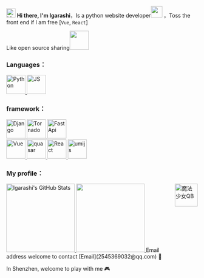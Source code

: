 <img src='https://qpluspicture.oss-cn-beijing.aliyuncs.com/6LjjQA/Hi.gif' alt='Hi' width="24"/> **Hi there, I'm Igarashi**，Is a python website developer<img src="https://media.giphy.com/media/WUlplcMpOCEmTGBtBW/giphy.gif" width="30"> ，Toss the front end if I am free [`Vue`, `React`]

Like open source sharing<img src="https://media.giphy.com/media/mGcNjsfWAjY5AEZNw6/giphy.gif" width="50">
<!--
- 🔭 I’m currently working on ...
- 🌱 I’m currently learning ...
- 👯 I’m looking to collaborate on ...
- 🤔 I’m looking for help with ...
- 💬 Ask me about ...
- 📫 How to reach me: ...
- 😄 Pronouns: ...
- ⚡ Fun fact: ...
-->
### Languages：

<a href="https://www.python.org/">
  <img src="https://raw.githubusercontent.com/IgarashiToure/HuanPlan/master/note/public/img/python.png" alt="Python" height="50"/>
</a>
<a href="https://www.javascript.com/">
  <img src="https://raw.githubusercontent.com/IgarashiToure/HuanPlan/master/note/public/img/js.png" alt="JS" height="50"/>
</a>

### framework：

<a href="https://www.djangoproject.com/">
  <img src="https://raw.githubusercontent.com/Igarashi-Chiduru/HuanPlan/master/note/public/img/Django.png" alt="Django" height="50"/>
</a>
<a href="https://www.tornadoweb.org/">
  <img src="https://raw.githubusercontent.com/Igarashi-Chiduru/HuanPlan/master/note/public/img/tornado.png" alt="Tornado" height="50"/>
</a>
<a href="https://fastapi.tiangolo.com/">
  <img src="https://raw.githubusercontent.com/Igarashi-Chiduru/HuanPlan/master/note/public/img/fastapi.png" alt="FastApi" height="50"/>
</a>
<br/>

<a href="https://v3.cn.vuejs.org/">
  <img src="https://raw.githubusercontent.com/Igarashi-Chiduru/HuanPlan/master/note/public/img/vue.png" alt="Vue" height="50"/>
</a>
<a href="https://quasar.dev/">
  <img src="https://raw.githubusercontent.com/Igarashi-Chiduru/HuanPlan/master/note/public/img/quasar.png" alt="quasar" height="50"/>
</a>
<a href="https://facebook.github.io/react/">
  <img src="https://raw.githubusercontent.com/Igarashi-Chiduru/HuanPlan/master/note/public/img/react.png" alt="React" height="50"/>
</a>
<a href="https://umijs.org/">
  <img src="https://raw.githubusercontent.com/Igarashi-Chiduru/HuanPlan/master/note/public/img/umi.png" alt="umijs" height="50"/>
</a>

### My profile：

<a href="https://github.com/Igarashi-Chiduru">
  <img height="180em" src="https://bad-apple-github-readme.vercel.app/api?show_bg=1&username=Igarashi-Chiduru&show_icons=true" alt="Igarashi's GitHub Stats" />
  <img height="180em" src="https://github-readme-stats.vercel.app/api/top-langs/?username=Igarashi-Chiduru&hide=html,less&theme=radical&layout=compact" />
</a>

<img src="https://raw.githubusercontent.com/Igarashi-Chiduru/HuanPlan/master/note/public/img/qb.gif" alt="魔法少女QB" height="60" align="right"/>
Email address welcome to contact [Email](2545369032@qq.com) 💌

In Shenzhen, welcome to play with me 🎮


